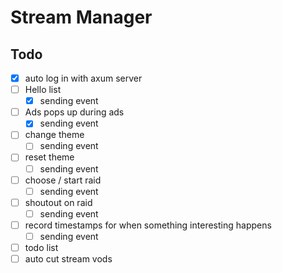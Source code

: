 # Stream Manager

## Todo

- [x] auto log in with axum server
- [ ] Hello list
  - [x] sending event
- [ ] Ads pops up during ads
  - [x] sending event
- [ ] change theme
  - [ ] sending event
- [ ] reset theme
  - [ ] sending event
- [ ] choose / start raid
  - [ ] sending event
- [ ] shoutout on raid
  - [ ] sending event
- [ ] record timestamps for when something interesting happens
  - [ ] sending event
- [ ] todo list
- [ ] auto cut stream vods
